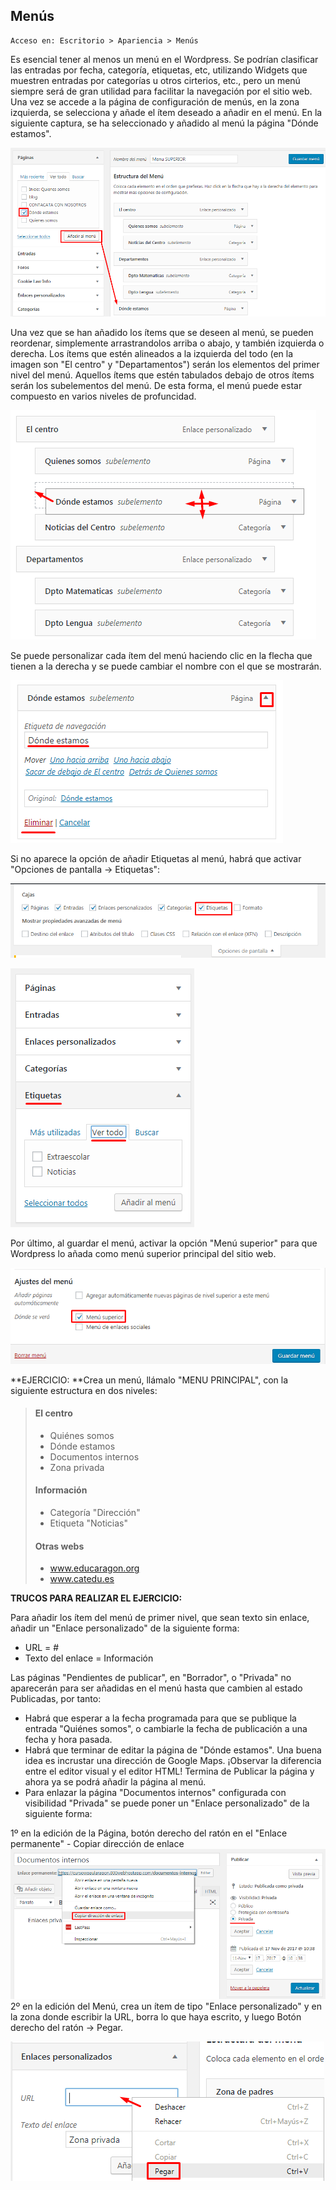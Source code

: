 ## Menús

```
Acceso en: Escritorio > Apariencia > Menús
```

Es esencial tener al menos un menú en el Wordpress. Se podrían  clasificar las entradas por fecha, categoría, etiquetas, etc, utilizando Widgets que muestren entradas por categorías u otros cirterios, etc., pero un menú siempre será de gran utilidad para facilitar la navegación por el sitio web. Una vez se accede a la página de configuración de menús, en la zona izquierda, se selecciona y añade el ítem deseado a añadir en el menú. En la siguiente captura, se ha seleccionado y añadido al menú la página "Dónde estamos".

![](/assets/crear-menu-1.png)

Una vez que se han añadido los ítems que se deseen al menú, se pueden reordenar, simplemente arrastrandolos arriba o abajo, y también izquierda o derecha. Los ítems que estén alineados a la izquierda del todo \(en la imagen son "El centro" y "Departamentos"\) serán los elementos del primer nivel del menú. Aquellos ítems que estén tabulados debajo de otros ítems serán los subelementos del menú. De esta forma, el menú puede estar compuesto en varios niveles de profuncidad.

![](/assets/crear-menu-2.png)

Se puede personalizar cada ítem del menú haciendo clic en la flecha que tienen a la derecha y se puede cambiar el nombre con el que se mostrarán.

![](/assets/crear-menu-3.png)

Si no aparece la opción de añadir Etiquetas al menú, habrá que activar  "Opciones de pantalla -&gt; Etiquetas":

![](/assets/menu-etiquetas-1.png)

![](/assets/menu-etiquetas-2.png)

Por último, al guardar el menú, activar la opción "Menú superior" para que Wordpress lo añada como menú superior principal del sitio web.

![](/assets/menu-guardar.png)

**EJERCICIO: **Crea un menú, llámalo "MENU PRINCIPAL", con la siguiente estructura en dos niveles:

> #### El centro
>
> * Quiénes somos
> * Dónde estamos
> * Documentos internos
> * Zona privada
>
> #### Información
>
> * Categoría "Dirección"
> * Etiqueta "Noticias"
>
> #### Otras webs
>
> * www.educaragon.org
> * www.catedu.es

**TRUCOS PARA REALIZAR EL EJERCICIO:**

Para añadir los ítem del menú de primer nivel, que sean texto sin enlace, añadir un "Enlace personalizado" de la siguiente forma:

* URL = \#
* Texto del enlace = Información

Las páginas "Pendientes de publicar", en "Borrador", o "Privada" no aparecerán para ser añadidas en el menú hasta que cambien al estado Publicadas, por tanto:

* Habrá que esperar a la fecha programada para que se publique la entrada "Quiénes somos", o cambiarle la fecha de publicación a una fecha y hora pasada.
* Habrá que terminar de editar la página de "Dónde estamos". Una buena idea es incrustar una dirección de Google Maps.  ¡Observar la diferencia entre el editor visual y el editor HTML! Termina de Publicar la página y ahora ya se podrá añadir la página al menú.
* Para enlazar la página "Documentos internos" configurada con visibilidad "Privada" se puede poner un "Enlace personalizado" de la siguiente forma:

1º en la edición de la Página, botón derecho del ratón en el "Enlace permanente" - Copiar dirección de enlace![](/assets/enlace-personalizado-1.png)2º en la edición del Menú, crea un ítem de tipo "Enlace personalizado" y en la zona donde escribir la URL, borra lo que haya escrito, y luego Botón derecho del ratón -&gt; Pegar.

![](/assets/enlace-personalizado-2.png)

